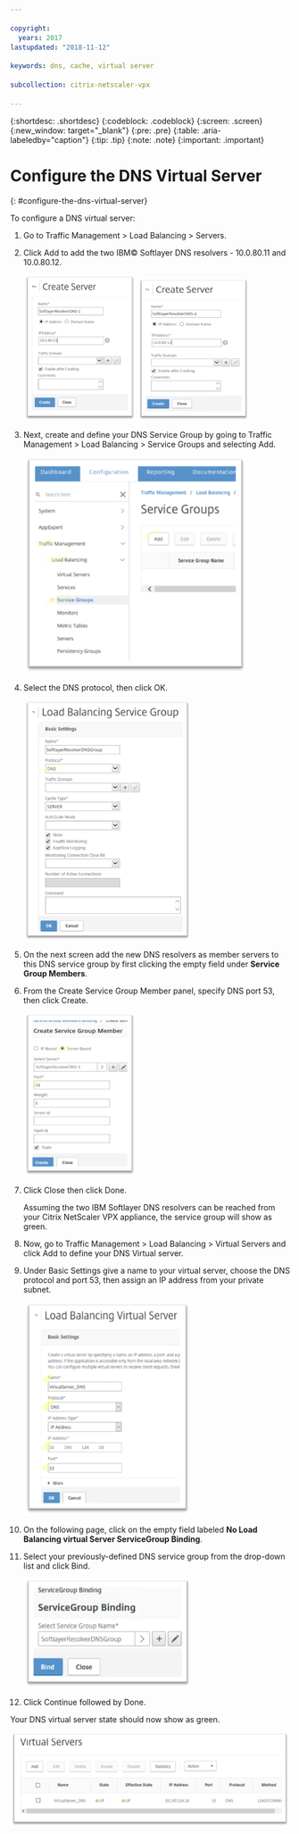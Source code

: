 ```yaml
---

copyright:
  years: 2017
lastupdated: "2018-11-12"

keywords: dns, cache, virtual server

subcollection: citrix-netscaler-vpx

---
```


{:shortdesc: .shortdesc}
{:codeblock: .codeblock}
{:screen: .screen}
{:new_window: target="_blank"}
{:pre: .pre}
{:table: .aria-labeledby="caption"}
{:tip: .tip}
{:note: .note}
{:important: .important}

# Configure the DNS Virtual Server
{: #configure-the-dns-virtual-server}

To configure a DNS virtual server:

1. Go to Traffic Management > Load Balancing > Servers.
2. Click Add to add the two IBM© Softlayer DNS resolvers - 10.0.80.11 and 10.0.80.12.

	<img src="images/fp5.png" alt="drawing" style="width: 200px;"/> <img src="images/fp5b.png" alt="drawing" style="width: 200px;"/>

3. Next, create and define your DNS Service Group by going to Traffic Management > Load Balancing > Service Groups and selecting Add.

	<img src="images/fp6.png" alt="drawing" style="width: 400px;"/>

4. Select the DNS protocol, then click OK.

	<img src="images/fp7.png" alt="drawing" style="width: 300px;"/>

5. On the next screen add the new DNS resolvers as member servers to this DNS service group by first clicking the empty field under **Service Group Members**.

6. From the Create Service Group Member panel, specify DNS port 53, then click Create.

	<img src="images/fp8.png" alt="drawing" style="width: 200px;"/>

7. Click Close then click Done.

	Assuming the two IBM Softlayer DNS resolvers can be reached from your Citrix NetScaler VPX appliance, the service group will show as green.

8. Now, go to Traffic Management > Load Balancing > Virtual Servers and click Add to define your DNS Virtual server.
9. Under Basic Settings give a name to your virtual server, choose the DNS protocol and port 53, then assign an IP address from your private subnet.

	<img src="images/fp9.png" alt="drawing" style="width: 300px;"/>

10. On the following page, click on the empty field labeled **No Load Balancing virtual Server ServiceGroup Binding**.
11. Select your previously-defined DNS service group from the drop-down list and click Bind.  

	<img src="images/fp10.png" alt="drawing" style="width: 300px;"/>

12. Click Continue followed by Done.

Your DNS virtual server state should now show as green.

<img src="images/fp11.png" alt="drawing" style="width: 500px;"/>
